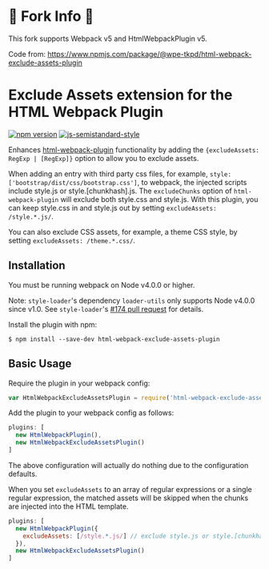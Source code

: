 # 🍴 Fork Info 🍴

This fork supports Webpack v5 and HtmlWebpackPlugin v5.

Code from: https://www.npmjs.com/package/@wpe-tkpd/html-webpack-exclude-assets-plugin

Exclude Assets extension for the HTML Webpack Plugin
========================================
[![npm version](https://badge.fury.io/js/html-webpack-exclude-assets-plugin-webpack5.svg)](https://badge.fury.io/js/html-webpack-exclude-assets-plugin-webpack5) [![js-semistandard-style](https://img.shields.io/badge/code%20style-semistandard-brightgreen.svg?style=flat-square)](https://github.com/Flet/semistandard)

Enhances [html-webpack-plugin](https://github.com/ampedandwired/html-webpack-plugin)
functionality by adding the `{excludeAssets: RegExp | [RegExp]}` option to allow you to exclude assets.

When adding an entry with third party css files, for example, `style: ['bootstrap/dist/css/bootstrap.css']`, to webpack, the injected scripts include style.js or style.[chunkhash].js. The `excludeChunks` option of `html-webpack-plugin` will exclude both style.css and style.js. With this plugin, you can keep style.css in and style.js out by setting `excludeAssets: /style.*.js/`.

You can also exclude CSS assets, for example, a theme CSS style, by setting `excludeAssets: /theme.*.css/`.

Installation
------------
You must be running webpack on Node v4.0.0 or higher.

Note: `style-loader`'s dependency `loader-utils` only supports Node v4.0.0 since v1.0. See `style-loader`'s [#174 pull request](https://github.com/webpack-contrib/style-loader/pull/174) for details.

Install the plugin with npm:
```shell
$ npm install --save-dev html-webpack-exclude-assets-plugin
```


Basic Usage
-----------
Require the plugin in your webpack config:

```javascript
var HtmlWebpackExcludeAssetsPlugin = require('html-webpack-exclude-assets-plugin-webpack5');
```

Add the plugin to your webpack config as follows:

```javascript
plugins: [
  new HtmlWebpackPlugin(),
  new HtmlWebpackExcludeAssetsPlugin()
]  
```

The above configuration will actually do nothing due to the configuration defaults.

When you set `excludeAssets` to an array of regular expressions or a single regular expression, the matched assets will be skipped when the chunks are injected into the HTML template.

```javascript
plugins: [
  new HtmlWebpackPlugin({
    excludeAssets: [/style.*.js/] // exclude style.js or style.[chunkhash].js 
  }),
  new HtmlWebpackExcludeAssetsPlugin()
]  
```
